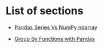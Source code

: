 # List of sections

- [Pandas Series Vs NumPy ndarray](pandas_series_vs_numpy_ndarray.md)

- [Group By Functions with Pandas](GroupBy_Functions_Pandas.md)
